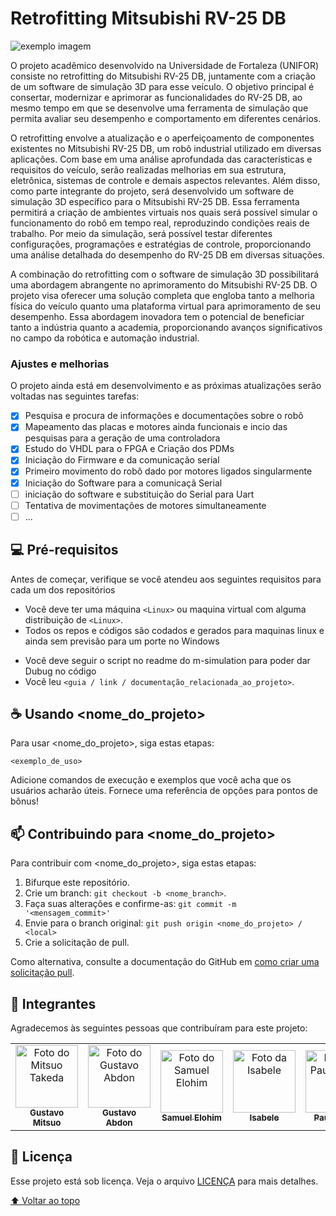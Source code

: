 # Retrofitting Mitsubishi RV-25 DB 

<img src="exemplo-image.png" alt="exemplo imagem">

O projeto acadêmico desenvolvido na Universidade de Fortaleza (UNIFOR) consiste no retrofitting do Mitsubishi RV-25 DB, juntamente com a criação de um software de simulação 3D para esse veículo. O objetivo principal é consertar, modernizar e aprimorar as funcionalidades do RV-25 DB, ao mesmo tempo em que se desenvolve uma ferramenta de simulação que permita avaliar seu desempenho e comportamento em diferentes cenários.

O retrofitting envolve a atualização e o aperfeiçoamento de componentes existentes no Mitsubishi RV-25 DB, um robô industrial utilizado em diversas aplicações. Com base em uma análise aprofundada das características e requisitos do veículo, serão realizadas melhorias em sua estrutura, eletrônica, sistemas de controle e demais aspectos relevantes. Além disso, como parte integrante do projeto, será desenvolvido um software de simulação 3D específico para o Mitsubishi RV-25 DB. Essa ferramenta permitirá a criação de ambientes virtuais nos quais será possível simular o funcionamento do robô em tempo real, reproduzindo condições reais de trabalho. Por meio da simulação, será possível testar diferentes configurações, programações e estratégias de controle, proporcionando uma análise detalhada do desempenho do RV-25 DB em diversas situações.

A combinação do retrofitting com o software de simulação 3D possibilitará uma abordagem abrangente no aprimoramento do Mitsubishi RV-25 DB. O projeto visa oferecer uma solução completa que engloba tanto a melhoria física do veículo quanto uma plataforma virtual para aprimoramento de seu desempenho. Essa abordagem inovadora tem o potencial de beneficiar tanto a indústria quanto a academia, proporcionando avanços significativos no campo da robótica e automação industrial.

### Ajustes e melhorias

O projeto ainda está em desenvolvimento e as próximas atualizações serão voltadas nas seguintes tarefas:

- [x] Pesquisa e procura de informações e documentações sobre o robô
- [x] Mapeamento das placas e motores ainda funcionais e incio das pesquisas para a geração de uma controladora
- [x] Estudo do VHDL para o FPGA e Criação dos PDMs
- [x] Iniciação do Firmware e da comunicação serial
- [x] Primeiro movimento do robô dado por motores ligados singularmente
- [x] Iniciação do Software para a comunicaçã Serial
- [ ] iniciação do software e substituição do Serial para Uart
- [ ] Tentativa de movimentações de motores simultaneamente
- [ ] ...

## 💻 Pré-requisitos

Antes de começar, verifique se você atendeu aos seguintes requisitos para cada um dos repositórios

- Você deve ter uma máquina `<Linux>` ou maquina virtual com alguma distribuição de `<Linux>`. 
- Todos os repos e códigos são codados e gerados para maquinas linux e ainda sem previsão para um porte no Windows
<!---Estes são apenas requisitos de exemplo. Adicionar, duplicar ou remover conforme necessário--->
* Você deve seguir o script no readme do m-simulation para poder dar Dubug no código
* Você leu `<guia / link / documentação_relacionada_ao_projeto>`.

## ☕ Usando <nome_do_projeto>

Para usar <nome_do_projeto>, siga estas etapas:

```
<exemplo_de_uso>
```

Adicione comandos de execução e exemplos que você acha que os usuários acharão úteis. Fornece uma referência de opções para pontos de bônus!

## 📫 Contribuindo para <nome_do_projeto>
<!---Se o seu README for longo ou se você tiver algum processo ou etapas específicas que deseja que os contribuidores sigam, considere a criação de um arquivo CONTRIBUTING.md separado--->
Para contribuir com <nome_do_projeto>, siga estas etapas:

1. Bifurque este repositório.
2. Crie um branch: `git checkout -b <nome_branch>`.
3. Faça suas alterações e confirme-as: `git commit -m '<mensagem_commit>'`
4. Envie para o branch original: `git push origin <nome_do_projeto> / <local>`
5. Crie a solicitação de pull.

Como alternativa, consulte a documentação do GitHub em [como criar uma solicitação pull](https://help.github.com/en/github/collaborating-with-issues-and-pull-requests/creating-a-pull-request).

## 🤝 Integrantes

Agradecemos às seguintes pessoas que contribuíram para este projeto:

<table>
  <tr>
    <td align="center">
      <a href="#">
        <img src="https://img.freepik.com/vetores-premium/icone-de-avatar-masculino-pessoa-desconhecida-ou-anonima-icone-de-perfil-de-avatar-padrao-usuario-de-midia-social-homem-de-negocios-silhueta-de-perfil-de-homem-isolada-no-fundo-branco-ilustracao-vetorial_735449-120.jpg" width="100px;" alt="Foto do Mitsuo Takeda"/><br>
        <sub>
          <b>Gustavo Mitsuo</b>
        </sub>
      </a>
    </td>
    <!-- Perfil 2 -->
    <td align="center">
      <a href="#">
       <img src="https://img.freepik.com/vetores-premium/icone-de-avatar-masculino-pessoa-desconhecida-ou-anonima-icone-de-perfil-de-avatar-padrao-usuario-de-midia-social-homem-de-negocios-silhueta-de-perfil-de-homem-isolada-no-fundo-branco-ilustracao-vetorial_735449-120.jpg" width="100px;" alt="Foto do Gustavo Abdon"/><br>
        <sub>
          <b>Gustavo Abdon</b>
        </sub>
      </a>
    </td>
    <!-- Perfil 3 -->
    <td align="center">
      <a href="#">
        <img src="https://img.freepik.com/vetores-premium/icone-de-avatar-masculino-pessoa-desconhecida-ou-anonima-icone-de-perfil-de-avatar-padrao-usuario-de-midia-social-homem-de-negocios-silhueta-de-perfil-de-homem-isolada-no-fundo-branco-ilustracao-vetorial_735449-120.jpg" width="100px;" alt="Foto do Samuel Elohim"/><br>
        <sub>
          <b>Samuel Elohim</b>
        </sub>
      </a>
    </td>
    <!-- Perfil 4-->
    <td align="center">
      <a href="#">
        <img src="https://img.freepik.com/vetores-premium/icone-de-avatar-masculino-pessoa-desconhecida-ou-anonima-icone-de-perfil-de-avatar-padrao-usuario-de-midia-social-homem-de-negocios-silhueta-de-perfil-de-homem-isolada-no-fundo-branco-ilustracao-vetorial_735449-120.jpg" width="100px;" alt="Foto da Isabele"/><br>
        <sub>
          <b>Isabele</b>
        </sub>
      </a>
    </td>
     <!-- Perfil 5 -->
    <td align="center">
      <a href="#">
       <img src="https://img.freepik.com/vetores-premium/icone-de-avatar-masculino-pessoa-desconhecida-ou-anonima-icone-de-perfil-de-avatar-padrao-usuario-de-midia-social-homem-de-negocios-silhueta-de-perfil-de-homem-isolada-no-fundo-branco-ilustracao-vetorial_735449-120.jpg" width="100px;" alt="Foto do Paulo Ruan"/><br>
        <sub>
          <b>Paulo Ruan</b>
        </sub>
      </a>
    </td>
     <!-- Perfil 6 -->
    <td align="center">
      <a href="#">
       <img src="https://img.freepik.com/vetores-premium/icone-de-avatar-masculino-pessoa-desconhecida-ou-anonima-icone-de-perfil-de-avatar-padrao-usuario-de-midia-social-homem-de-negocios-silhueta-de-perfil-de-homem-isolada-no-fundo-branco-ilustracao-vetorial_735449-120.jpg" width="100px;" alt="Foto da Thamirys Gomes"/><br>
        <sub>
          <b>Thamirys Gomes</b>
        </sub>
      </a>
    </td>
  </tr>
</table>

## 📝 Licença

Esse projeto está sob licença. Veja o arquivo [LICENÇA](LICENSE.md) para mais detalhes.

[⬆ Voltar ao topo](#nome-do-projeto)<br>
